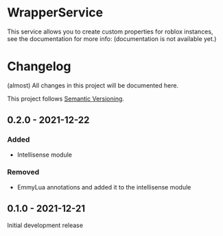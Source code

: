 # WrapperService

This service allows you to create custom properties for roblox instances, see the documentation for more info: (documentation is not available yet.)

# Changelog

(almost) All changes in this project will be documented here.

This project follows [Semantic Versioning](https://semver.org/spec/v2.0.0.html).

## 0.2.0 - 2021-12-22
### Added

- Intellisense module

### Removed

- EmmyLua annotations and added it to the intellisense module

## 0.1.0 - 2021-12-21

Initial development release
